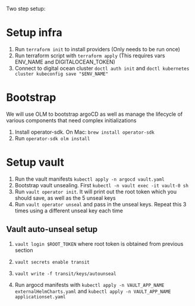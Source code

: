 Two step setup:

# Setup infra
1. Run `terraform init` to install providers (Only needs to be run once)
2. Run terraform script with `terraform apply` (This requires vars ENV_NAME and DIGITALOCEAN_TOKEN)
3. Connect to digital ocean cluster `doctl auth init` and `doctl kubernetes cluster kubeconfig save "$ENV_NAME"`

# Bootstrap
We will use OLM to bootstrap argoCD as well as manage the lifecycle of various components that need complex initializations
1. Install operator-sdk. On Mac: `brew install operator-sdk`
2. Run `operator-sdk olm install`

# Setup vault
1. Run the vault manifests `kubectl apply -n argocd vault.yaml`
2. Bootstrap vault unsealing. First `kubectl -n vault exec -it vault-0 sh`
3. Run `vault operator init`. It will print out the root token which you should save, as well as the 5 unseal keys
4. Run `vault operator unseal` and pass in the unseal keys. Repeat this 3 times using a different unseal key each time

## Vault auto-unseal setup
1. `vault login $ROOT_TOKEN` where root token is obtained from previous section
2. `vault secrets enable transit`
3. `vault write -f transit/keys/autounseal`

4. Run argocd manifests with `kubectl apply -n VAULT_APP_NAME externalHelmCharts.yaml` and `kubectl apply -n VAULT_APP_NAME applicationset.yaml`
